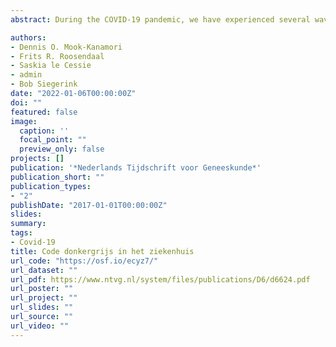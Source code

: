 ```yaml
---
abstract: During the COVID-19 pandemic, we have experienced several waves in which the number of hospital beds occupied by patients with COVID-19 has varied greatly. In December 2022, hospitals were under a tremendous pressure, and were forced to upgrade their capacity to phase 2D (“Code Dark Grey”). This is the last phase prior to phase 3 (“Code Black”), in which we would be unable to treat all patients and would be forced to triage based on medical and non-medical characteristics of the patients. In this brief analysis, we demonstrate that phase 2D is characterized by a relatively short mean period of hospital admission and a higher hospital mortality.

authors:
- Dennis O. Mook-Kanamori
- Frits R. Roosendaal
- Saskia le Cessie
- admin
- Bob Siegerink
date: "2022-01-06T00:00:00Z"
doi: ""
featured: false
image:
  caption: ''
  focal_point: ""
  preview_only: false
projects: []
publication: '*Nederlands Tijdschrift voor Geneeskunde*'
publication_short: ""
publication_types:
- "2"
publishDate: "2017-01-01T00:00:00Z"
slides:
summary:
tags:
- Covid-19
title: Code donkergrijs in het ziekenhuis
url_code: "https://osf.io/ecyz7/"
url_dataset: ""
url_pdf: https://www.ntvg.nl/system/files/publications/D6/d6624.pdf
url_poster: ""
url_project: ""
url_slides: ""
url_source: ""
url_video: ""
---
```


